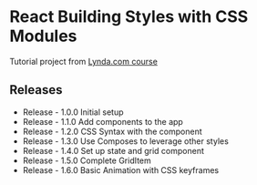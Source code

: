 # React Building Styles with CSS Modules

Tutorial project from [Lynda.com course](https://www.lynda.com/React-js-tutorials/React-Building-Styles-CSS-Modules/599632-2.html?)

## Releases

* Release - 1.0.0 Initial setup
* Release - 1.1.0 Add components to the app
* Release - 1.2.0 CSS Syntax with the component
* Release - 1.3.0 Use Composes to leverage other styles
* Release - 1.4.0 Set up state and grid component
* Release - 1.5.0 Complete GridItem
* Release - 1.6.0 Basic Animation with CSS keyframes
